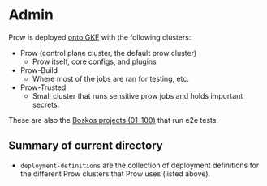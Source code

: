 # Admin

Prow is deployed [onto GKE](https://console.cloud.google.com/kubernetes/list/overview?project=knative-tests) with the following clusters:

- Prow (control plane cluster, the default prow cluster)
    - Prow itself, core configs, and plugins
- Prow-Build
    - Where most of the jobs are ran for testing, etc.
- Prow-Trusted
    - Small cluster that runs sensitive prow jobs and holds important secrets.

These are also the [Boskos projects (01-100)](https://console.cloud.google.com/kubernetes/list/overview?project=knative-boskos-01) that run e2e tests.

## Summary of current directory

- `deployment-definitions` are the collection of deployment definitions for the different Prow clusters that Prow uses (listed above).
